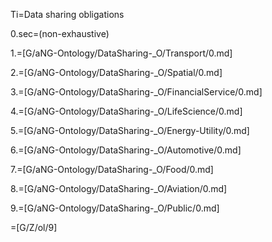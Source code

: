 Ti=Data sharing obligations 

0.sec=(non-exhaustive)

1.=[G/aNG-Ontology/DataSharing-_O/Transport/0.md]

2.=[G/aNG-Ontology/DataSharing-_O/Spatial/0.md]

3.=[G/aNG-Ontology/DataSharing-_O/FinancialService/0.md]

4.=[G/aNG-Ontology/DataSharing-_O/LifeScience/0.md]

5.=[G/aNG-Ontology/DataSharing-_O/Energy-Utility/0.md]

6.=[G/aNG-Ontology/DataSharing-_O/Automotive/0.md]

7.=[G/aNG-Ontology/DataSharing-_O/Food/0.md]

8.=[G/aNG-Ontology/DataSharing-_O/Aviation/0.md]

9.=[G/aNG-Ontology/DataSharing-_O/Public/0.md]

=[G/Z/ol/9]
